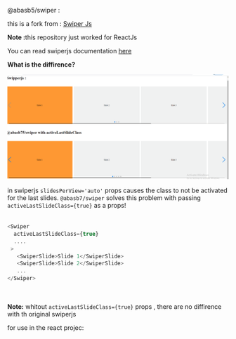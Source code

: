 <p>@abasb5/swiper :</p>
<p>this is a fork from : <a href="https://github.com/nolimits4web/swiper" >Swiper Js</a></p>

<p><b>Note :</b>this repository just worked for ReactJs</p>

<p>You can read swiperjs documentation <a href="https://swiperjs.com/react">here</a></p>

<p><b>What is the diffirence?</b></p>

<p>
  <img src="screen.gif" alt="@abasb75/swiper react js paginate" title="@abasb75/swiper">
</p>

<p>in swiperjs <code>slidesPerView='auto'</code> props causes the class to not be activated for the last slides. <code>@abasb7/swiper</code> solves this problem with passing <code>activeLastSlideClass={true}</code> as a props!</p>


```javascript

<Swiper
  activeLastSlideClass={true}
  ....
 >
   <SwiperSlide>Slide 1</SwiperSlide>
   <SwiperSlide>Slide 2</SwiperSlide>
   ...
</Swiper>
      
      
```

<p><b>Note:</b> whitout <code>activeLastSlideClass={true}</code> props , there are no diffirence with th original swiperjs</p>


<p>for use in the react projec:
